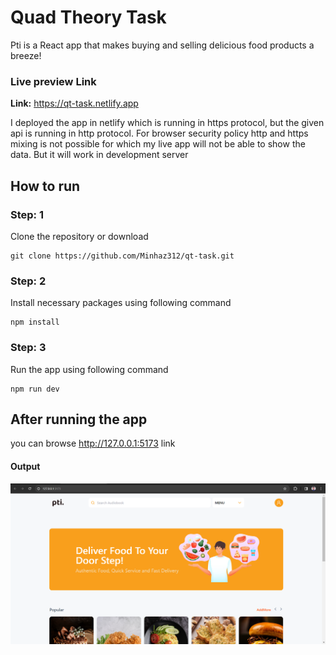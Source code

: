 # Quad Theory Task
Pti is a React app that makes buying and selling delicious food products a breeze!

### Live preview Link
**Link:** https://qt-task.netlify.app

I deployed the app in netlify which is running in https protocol, but the given api is running in http protocol. For browser security policy http and https mixing is not possible for which my live app will not be able to show the data.
But it will work in development server

## How to run

### Step: 1
Clone the repository or download
```
git clone https://github.com/Minhaz312/qt-task.git
```
### Step: 2
Install necessary packages using following command
```
npm install
```
### Step: 3
Run the app using following command
```
npm run dev
```

## After running the app
you can browse http://127.0.0.1:5173 link

#### Output

![Alt text](image.png)
